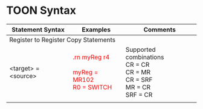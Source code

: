 # TOON Syntax

<table><thead>
  <tr>
    <th>Statement Syntax</th>
    <th>Examples</th>
    <th>Comments</th>
  </tr></thead>
<tbody>
  <tr>
    <td colspan="3">Register to Register Copy Statements</td>
  </tr>
  <tr>
    <td>&lt;target&gt; = &lt;source&gt;</td>
    <td style="color:red;">.rn myReg r4<br><br>myReg = MR102<br>R0 = SWITCH</td>
    <td>Supported combinations<br>CR = CR<br>CR = MR<br>CR = SRF<br>MR = CR<br>SRF = CR</td>
  </tr>
  <tr>
    <td></td>
    <td></td>
    <td></td>
  </tr>
</tbody>
</table>